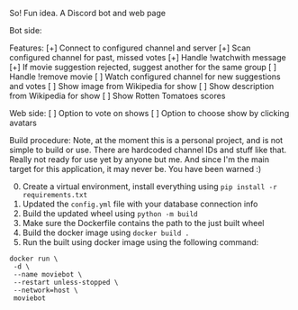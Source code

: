 So! Fun idea. A Discord bot and web page 

Bot side:

Features:
 [+] Connect to configured channel and server
 [+] Scan configured channel for past, missed votes
 [+] Handle !watchwith message
 [+] If movie suggestion rejected, suggest another for the same group
 [ ] Handle !remove movie
 [ ] Watch configured channel for new suggestions and votes
 [ ] Show image from Wikipedia for show
 [ ] Show description from Wikipedia for show
 [ ] Show Rotten Tomatoes scores


Web side:
 [ ] Option to vote on shows
 [ ] Option to choose show by clicking avatars

Build procedure:
Note, at the moment this is a personal project, and is not simple to build or use. There are hardcoded channel IDs and stuff like that. Really not ready for use yet by anyone but me. And since I'm the main target for this application, it may never be. You have been warned :)

0. Create a virtual environment, install everything using `pip install -r requirements.txt`
1. Updated the `config.yml` file with your database connection info
2. Build the updated wheel using `python -m build`
3. Make sure the Dockerfile contains the path to the just built wheel
4. Build the docker image using `docker build .`
5. Run the built using docker image using the following command:
```
docker run \
 -d \
 --name moviebot \
 --restart unless-stopped \
 --network=host \
 moviebot
```